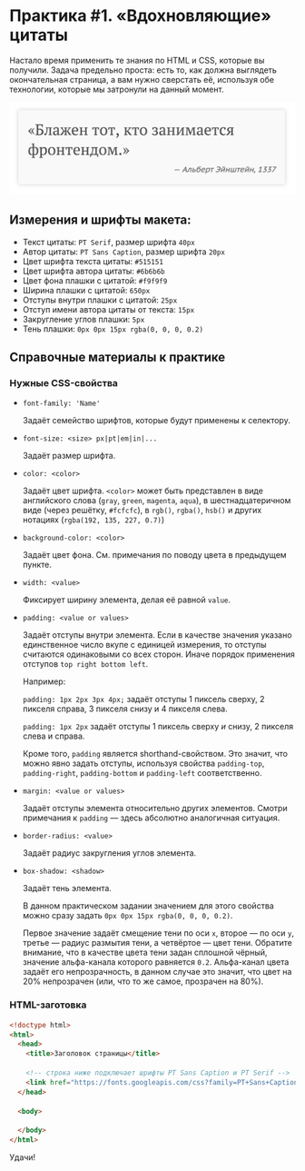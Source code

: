 # Практика #1. &laquo;Вдохновляющие&raquo; цитаты

Настало время применить те знания по HTML и CSS, которые
вы получили. Задача предельно проста: есть то, как должна выглядеть
окончательная страница, а вам нужно сверстать её, используя обе
технологии, которые мы затронули на данный момент.

![то, что должно получиться][task]

[task]: ./task.png

## Измерения и шрифты макета:
- Текст цитаты: `PT Serif`, размер шрифта `40px`
- Автор цитаты: `PT Sans Caption`, размер шрифта `20px`
- Цвет шрифта текста цитаты: `#515151`
- Цвет шрифта автора цитаты: `#6b6b6b`
- Цвет фона плашки с цитатой: `#f9f9f9`
- Ширина плашки с цитатой: `650px`
- Отступы внутри плашки с цитатой: `25px`
- Отступ имени автора цитаты от текста: `15px`
- Закругление углов плашки: `5px`
- Тень плашки: `0px 0px 15px rgba(0, 0, 0, 0.2)`

## Справочные материалы к практике

### Нужные CSS-свойства
- `font-family: 'Name'`

  Задаёт семейство шрифтов, которые будут применены к селектору.

- `font-size: <size> px|pt|em|in|...`

  Задаёт размер шрифта.

- `color: <color>`

  Задаёт цвет шрифта. `<color>` может быть представлен в виде
  английского слова (`gray`, `green`, `magenta`, `aqua`), в
  шестнадцатеричном виде (через решётку, `#fcfcfc`), в 
  `rgb()`, `rgba()`, `hsb()` и других нотациях
  (`rgba(192, 135, 227, 0.7)`)

- `background-color: <color>`

  Задаёт цвет фона. См. примечания по поводу цвета в предыдущем
  пункте.

- `width: <value>`
  
  Фиксирует ширину элемента, делая её равной `value`.

- `padding: <value or values>`

  Задаёт отступы внутри элемента. Если в качестве значения указано
  единственное число вкупе с единицей измерения, то отступы
  считаются одинаковыми со всех сторон. Иначе порядок применения отступов `top right bottom left`.

  Например:
  
  `padding: 1px 2px 3px 4px;` задаёт отступы 1 пиксель сверху,
  2 пикселя справа, 3 пикселя снизу и 4 пикселя слева.

  `padding: 1px 2px` задаёт отступы 1 пиксель сверху _и_ cнизу,
  2 пикселя слева и справа.

  Кроме того, `padding` является shorthand-свойством. Это значит,
  что можно явно задать отступы, используя свойства `padding-top`,
  `padding-right`, `padding-bottom` и `padding-left` соответственно.

- `margin: <value or values>`

  Задаёт отступы элемента относительно других элементов.
  Смотри примечания к `padding` &mdash; здесь абсолютно аналогичная
  ситуация.

- `border-radius: <value>`

  Задаёт радиус закругления углов элемента.

- `box-shadow: <shadow>`
  
  Задаёт тень элемента.

  В данном практическом задании значением для этого свойства можно
  сразу задать `0px 0px 15px rgba(0, 0, 0, 0.2)`.

  Первое значение задаёт смещение тени по оси `x`, второе &mdash;
  по оси `y`, третье &mdash; радиус размытия тени, а четвёртое 
  &mdash; цвет тени. Обратите внимание, что в качестве цвета тени
  задан сплошной чёрный, значение альфа-канала которого равняется
  `0.2`. Альфа-канал цвета задаёт его непрозрачность, в данном
  случае это значит, что цвет на 20% непрозрачен (или, что то же
  самое, прозрачен на 80%).

### HTML-заготовка

```html
<!doctype html>
<html>
  <head>
    <title>Заголовок страницы</title>

    <!-- строка ниже подключает шрифты PT Sans Caption и PT Serif -->
    <link href="https://fonts.googleapis.com/css?family=PT+Sans+Caption|PT+Serif&amp;subset=cyrillic" rel="stylesheet" />
  </head>

  <body>

  </body>
</html>
```

Удачи!